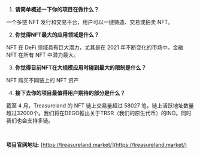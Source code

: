 1. **请简单概述一下你的项目在做什么？**

一个多链 NFT 发行和交易平台，用户可以一键铸造、交易或拍卖 NFT。
​


2. **你觉得NFT最大的应用领域是什么？**

NFT 在 DeFi 领域具有巨大潜力，尤其是在 2021 年不断变化的市场中。金融 NFT 在所有 NFT 中潜力最大。
​


3. **你觉得目前NFT在大规模应用时碰到最大的限制是什么？**

NFT 购买不同链上的 NFT 资产
​


4. **接下去你的项目最值得用户期待的部分是什么？**

截至 4 月，Treasureland 的 NFT 链上交易量超过 58027 笔。链上活跃地址数量超过32000个。我们将在DEGO推出关于TRSR（我们的原生代币）的INO。同时我们也会支持多链。
​

​

**项目官网地址**: [https://treasureland.market/](https://treasureland.market/)
